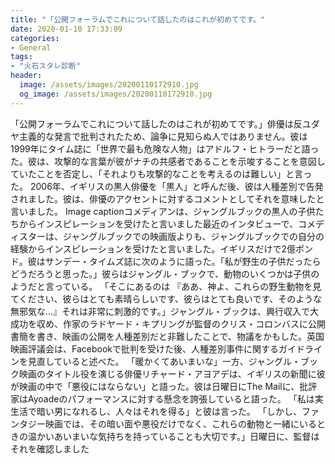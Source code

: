 ```yaml
---
title: "「公開フォーラムでこれについて話したのはこれが初めてです。"
date: 2020-01-10 17:33:09
categories:
- General
tags:
- "火石スタレ診断"
header:
  image: /assets/images/20200110172910.jpg
  og_image: /assets/images/20200110172910.jpg
---
```


「公開フォーラムでこれについて話したのはこれが初めてです。」俳優は反ユダヤ主義的な発言で批判されたため、論争に見知らぬ人ではありません。彼は1999年にタイム誌に「世界で最も危険な人物」はアドルフ・ヒトラーだと語った。彼は、攻撃的な言葉が彼がナチの共感者であることを示唆することを意図していたことを否定し、「それよりも攻撃的なことを考えるのは難しい」と言った。 2006年、イギリスの黒人俳優を「黒人」と呼んだ後、彼は人種差別で告発されました。彼は、俳優のアクセントに対するコメントとしてそれを意味したと言いました。 Image captionコメディアンは、ジャングルブックの黒人の子供たちからインスピレーションを受けたと言いました最近のインタビューで、コメディスターは、ジャングルブックでの映画版よりも、ジャングルブックでの自分の経験からインスピレーションを受けたと言いました。イギリスだけで2億ポンド。彼はサンデー・タイムズ誌に次のように語った。「私が野生の子供だったらどうだろうと思った。」彼らはジャングル・ブックで、動物のいくつかは子供のようだと言っている。 「そこにあるのは 『ああ、神よ、これらの野生動物を見てください、彼らはとても素晴らしいです、彼らはとても良いです、そのような無邪気な...』それは非常に刺激的です。」ジャングル・ブックは、興行収入で大成功を収め、作家のラドヤード・キプリングが監督のクリス・コロンバスに公開書簡を書き、映画の公開を人種差別だと非難したことで、物議をかもした。英国映画評議会は、Facebookで批判を受けた後、人種差別事件に関するガイドラインを見直していると述べた。 「暖かくてあいまいな」一方、ジャングル・ブック映画のタイトル役を演じる俳優リチャード・アヨアデは、イギリスの新聞に彼が映画の中で「悪役にはならない」と語った。彼は日曜日にThe Mailに、批評家はAyoadeのパフォーマンスに対する懸念を誇張していると語った。 「私は実生活で暗い男になれるし、人々はそれを得る」と彼は言った。 「しかし、ファンタジー映画では、その暗い面や悪役だけでなく、これらの動物と一緒にいるときの温かいあいまいな気持ちを持っていることも大切です。」日曜日に、監督はそれを確認しました
